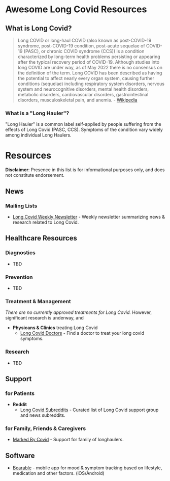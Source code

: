 # Awesome Long Covid Resources

## What is Long Covid?
> Long COVID or long-haul COVID (also known as post-COVID-19 syndrome, post-COVID-19 condition, post-acute sequelae of COVID-19 (PASC), or chronic COVID syndrome (CCS)) is a condition characterized by long-term health problems persisting or appearing after the typical recovery period of COVID-19. Although studies into long COVID are under way, as of May 2022 there is no consensus on the definition of the term. Long COVID has been described as having the potential to affect nearly every organ system, causing further conditions (sequelae) including respiratory system disorders, nervous system and neurocognitive disorders, mental health disorders, metabolic disorders, cardiovascular disorders, gastrointestinal disorders, musculoskeletal pain, and anemia. - [Wikipedia](https://en.wikipedia.org/wiki/Long_COVID)

### What is a "Long Hauler"?

"Long Hauler" is a common label self-applied by people suffering from the effects of Long Covid (PASC, CCS). Symptoms of the condition vary widely among individual Long Haulers.

# Resources

**Disclaimer**: Presence in this list is for informational purposes only, and does not constitute endorsement.

## News
### Mailing Lists
- [Long Covid Weekly Newsletter](https://longcovidweekly.substack.com/) - Weekly newsletter summarizing news & research related to Long Covid.

## Healthcare Resources
### Diagnostics
- TBD

### Prevention
- TBD

### Treatment & Management
*There are no currently approved treatments for Long Covid.* However, significant research is underway, and 
- **Physicans & Clinics** treating Long Covid
  - [Long Covid Doctors](https://longcoviddoctors.org/) - Find a doctor to treat your long covid symptoms.

### Research
- TBD

## Support
### for Patients
- **Reddit**
  - [Long Covid Subreddits](https://www.reddit.com/user/milajake/m/covid_lc/new/) - Curated list of Long Covid support group and news subreddits.

### for Family, Friends & Caregivers
- [Marked By Covid](https://www.markedbycovid.com/) - Support for family of longhaulers.

## Software
- [Bearable](https://bearable.app/) - mobile app for mood & symptom tracking based on lifestyle, medication and other factors. (iOS/Android)

